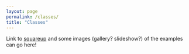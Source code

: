 ```yaml
---
layout: page
permalink: /classes/
title: "Classes"
---
```


 Link to [squareup](https://squareup.com/store/radrobotart/) and some images (gallery? slideshow?) of the examples can go here!
